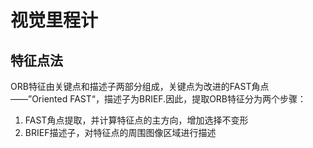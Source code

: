 # 视觉里程计

## 特征点法

ORB特征由关键点和描述子两部分组成，关键点为改进的FAST角点——”Oriented FAST“，描述子为BRIEF.因此，提取ORB特征分为两个步骤：

1. FAST角点提取，并计算特征点的主方向，增加选择不变形
2. BRIEF描述子，对特征点的周围图像区域进行描述


